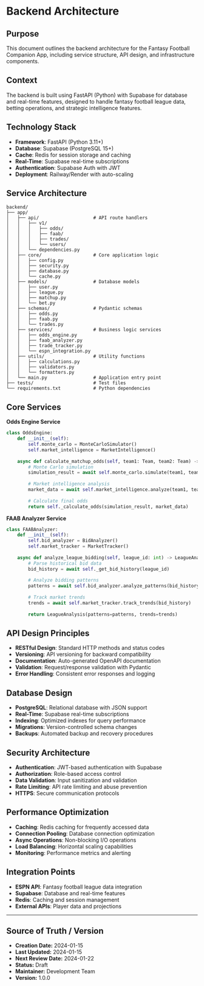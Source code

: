 # Backend Architecture

## Purpose

This document outlines the backend architecture for the Fantasy Football Companion App, including service structure, API design, and infrastructure components.

## Context

The backend is built using FastAPI (Python) with Supabase for database and real-time features, designed to handle fantasy football league data, betting operations, and strategic intelligence features.

## Technology Stack

- **Framework**: FastAPI (Python 3.11+)
- **Database**: Supabase (PostgreSQL 15+)
- **Cache**: Redis for session storage and caching
- **Real-Time**: Supabase real-time subscriptions
- **Authentication**: Supabase Auth with JWT
- **Deployment**: Railway/Render with auto-scaling

## Service Architecture

```
backend/
├── app/
│   ├── api/                    # API route handlers
│   │   ├── v1/
│   │   │   ├── odds/
│   │   │   ├── faab/
│   │   │   ├── trades/
│   │   │   └── users/
│   │   └── dependencies.py
│   ├── core/                   # Core application logic
│   │   ├── config.py
│   │   ├── security.py
│   │   ├── database.py
│   │   └── cache.py
│   ├── models/                 # Database models
│   │   ├── user.py
│   │   ├── league.py
│   │   ├── matchup.py
│   │   └── bet.py
│   ├── schemas/                # Pydantic schemas
│   │   ├── odds.py
│   │   ├── faab.py
│   │   └── trades.py
│   ├── services/               # Business logic services
│   │   ├── odds_engine.py
│   │   ├── faab_analyzer.py
│   │   ├── trade_tracker.py
│   │   └── espn_integration.py
│   ├── utils/                  # Utility functions
│   │   ├── calculations.py
│   │   ├── validators.py
│   │   └── formatters.py
│   └── main.py                 # Application entry point
├── tests/                      # Test files
└── requirements.txt            # Python dependencies
```

## Core Services

**Odds Engine Service**
```python
class OddsEngine:
    def __init__(self):
        self.monte_carlo = MonteCarloSimulator()
        self.market_intelligence = MarketIntelligence()
    
    async def calculate_matchup_odds(self, team1: Team, team2: Team) -> OddsResult:
        # Monte Carlo simulation
        simulation_result = await self.monte_carlo.simulate(team1, team2)
        
        # Market intelligence analysis
        market_data = await self.market_intelligence.analyze(team1, team2)
        
        # Calculate final odds
        return self._calculate_odds(simulation_result, market_data)
```

**FAAB Analyzer Service**
```python
class FAABAnalyzer:
    def __init__(self):
        self.bid_analyzer = BidAnalyzer()
        self.market_tracker = MarketTracker()
    
    async def analyze_league_bidding(self, league_id: int) -> LeagueAnalysis:
        # Parse historical bid data
        bid_history = await self._get_bid_history(league_id)
        
        # Analyze bidding patterns
        patterns = await self.bid_analyzer.analyze_patterns(bid_history)
        
        # Track market trends
        trends = await self.market_tracker.track_trends(bid_history)
        
        return LeagueAnalysis(patterns=patterns, trends=trends)
```

## API Design Principles

- **RESTful Design**: Standard HTTP methods and status codes
- **Versioning**: API versioning for backward compatibility
- **Documentation**: Auto-generated OpenAPI documentation
- **Validation**: Request/response validation with Pydantic
- **Error Handling**: Consistent error responses and logging

## Database Design

- **PostgreSQL**: Relational database with JSON support
- **Real-Time**: Supabase real-time subscriptions
- **Indexing**: Optimized indexes for query performance
- **Migrations**: Version-controlled schema changes
- **Backups**: Automated backup and recovery procedures

## Security Architecture

- **Authentication**: JWT-based authentication with Supabase
- **Authorization**: Role-based access control
- **Data Validation**: Input sanitization and validation
- **Rate Limiting**: API rate limiting and abuse prevention
- **HTTPS**: Secure communication protocols

## Performance Optimization

- **Caching**: Redis caching for frequently accessed data
- **Connection Pooling**: Database connection optimization
- **Async Operations**: Non-blocking I/O operations
- **Load Balancing**: Horizontal scaling capabilities
- **Monitoring**: Performance metrics and alerting

## Integration Points

- **ESPN API**: Fantasy football league data integration
- **Supabase**: Database and real-time features
- **Redis**: Caching and session management
- **External APIs**: Player data and projections

---

## Source of Truth / Version

- **Creation Date:** 2024-01-15
- **Last Updated:** 2024-01-15
- **Next Review Date:** 2024-01-22
- **Status:** Draft
- **Maintainer:** Development Team
- **Version:** 1.0.0
